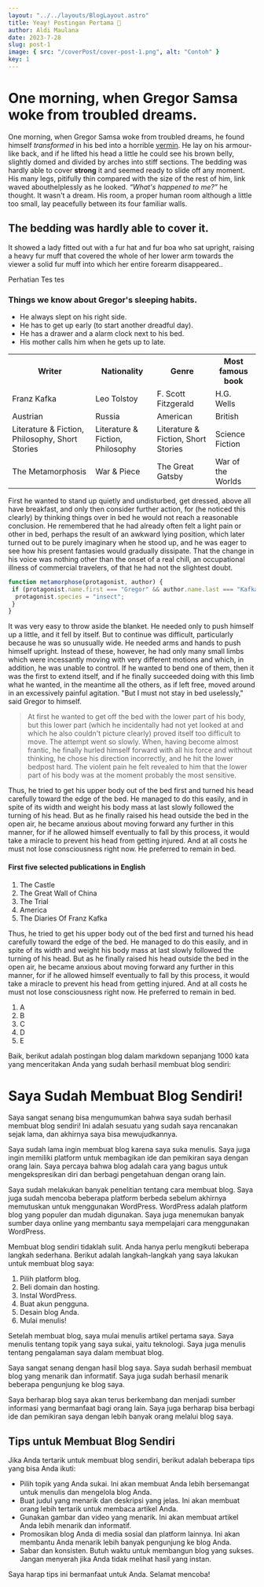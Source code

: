 ```yaml
---
layout: "../../layouts/BlogLayout.astro"
title: Yeay! Postingan Pertama 🚀
author: Aldi Maulana
date: 2023-7-28
slug: post-1
image: { src: "/coverPost/cover-post-1.png", alt: "Contoh" }
key: 1
---
```


# One morning, when Gregor Samsa woke from troubled dreams.

One morning, when Gregor Samsa woke from troubled dreams, he found himself _transformed_ in his bed into a horrible [vermin](http://en.wikipedia.org/wiki/Vermin "Wikipedia Vermin"). He lay on his armour-like back, and if he lifted his head a little he could see his brown belly, slightly domed and divided by arches into stiff sections. The bedding was hardly able to cover **strong** it and seemed ready to slide off any moment. His many legs, pitifully thin compared with the size of the rest of him, link waved abouthelplessly as he looked. <cite>“What's happened to me?”</cite> he thought. It wasn't a dream. His room, a proper human room although a little too small, lay peacefully between its four familiar walls.</p>

## The bedding was hardly able to cover it.

It showed a lady fitted out with a fur hat and fur boa who sat upright, raising a heavy fur muff that covered the whole of her lower arm towards the viewer a solid fur muff into which her entire forearm disappeared..

<div class='alert'>
  <p>
    Perhatian
    Tes tes
  </p>
</div>

### Things we know about Gregor's sleeping habits.

- He always slept on his right side.
- He has to get up early (to start another dreadful day).
- He has a drawer and a alarm clock next to his bed.
- His mother calls him when he gets up to late.

<table class="data">
  <tr>
    <th>Writer</th>
    <th>Nationality</th>
    <th>Genre</th>
    <th>Most famous book</th>
  </tr>
  <tr>
    <td>Franz Kafka</td>
    <td>Leo Tolstoy</td>
    <td>F. Scott Fitzgerald</td>
    <td>H.G. Wells</td>
  </tr>
  <tr>
    <td>Austrian</td>
    <td>Russia</td>
    <td>American</td>
    <td>British</td>
  </tr>
  <tr>
    <td>Literature & Fiction, Philosophy, Short Stories</td>
    <td>Literature & Fiction, Philosophy</td>
    <td>Literature & Fiction, Short Stories</td>
    <td>Science Fiction</td>
  </tr>
    <tr>
    <td>The Metamorphosis</td>
    <td>War & Piece</td>
    <td>The Great Gatsby</td>
    <td>War of the Worlds</td>
  </tr>
  </table>

First he wanted to stand up quietly and undisturbed, get dressed, above all have breakfast, and only then consider further action, for (he noticed this clearly) by thinking things over in bed he would not reach a reasonable conclusion. He remembered that he had already often felt a light pain or other in bed, perhaps the result of an awkward lying position, which later turned out to be purely imaginary when he stood up, and he was eager to see how his present fantasies would gradually dissipate. That the change in his voice was nothing other than the onset of a real chill, an occupational illness of commercial travelers, of that he had not the slightest doubt.

```js
function metamorphose(protagonist, author) {
 if (protagonist.name.first === "Gregor" && author.name.last === "Kafka") {
  protagonist.species = "insect";
 }
}
```

It was very easy to throw aside the blanket. He needed only to push himself up a little, and it fell by itself. But to continue was difficult, particularly because he was so unusually wide. He needed arms and hands to push himself upright. Instead of these, however, he had only many small limbs which were incessantly moving with very different motions and which, in addition, he was unable to control. If he wanted to bend one of them, then it was the first to extend itself, and if he finally succeeded doing with this limb what he wanted, in the meantime all the others, as if left free, moved around in an excessively painful agitation. "But I must not stay in bed uselessly," said Gregor to himself.

> At first he wanted to get off the bed with the lower part of his body, but this lower part (which he incidentally had not yet looked at and which he also couldn't picture clearly) proved itself too difficult to move. The attempt went so slowly. When, having become almost frantic, he finally hurled himself forward with all his force and without thinking, he chose his direction incorrectly, and he hit the lower bedpost hard. The violent pain he felt revealed to him that the lower part of his body was at the moment probably the most sensitive.

Thus, he tried to get his upper body out of the bed first and turned his head carefully toward the edge of the bed. He managed to do this easily, and in spite of its width and weight his body mass at last slowly followed the turning of his head. But as he finally raised his head outside the bed in the open air, he became anxious about moving forward any further in this manner, for if he allowed himself eventually to fall by this process, it would take a miracle to prevent his head from getting injured. And at all costs he must not lose consciousness right now. He preferred to remain in bed.

#### First five selected publications in English

1. The Castle
2. The Great Wall of China
3. The Trial
4. America
5. The Diaries Of Franz Kafka

Thus, he tried to get his upper body out of the bed first and turned his head carefully toward the edge of the bed. He managed to do this easily, and in spite of its width and weight his body mass at last slowly followed the turning of his head. But as he finally raised his head outside the bed in the open air, he became anxious about moving forward any further in this manner, for if he allowed himself eventually to fall by this process, it would take a miracle to prevent his head from getting injured. And at all costs he must not lose consciousness right now. He preferred to remain in bed.

1. A
2. B
3. C
4. D
5. E

Baik, berikut adalah postingan blog dalam markdown sepanjang 1000 kata yang menceritakan Anda yang sudah berhasil membuat blog sendiri:

# Saya Sudah Membuat Blog Sendiri!

Saya sangat senang bisa mengumumkan bahwa saya sudah berhasil membuat blog sendiri! Ini adalah sesuatu yang sudah saya rencanakan sejak lama, dan akhirnya saya bisa mewujudkannya.

Saya sudah lama ingin membuat blog karena saya suka menulis. Saya juga ingin memiliki platform untuk membagikan ide dan pemikiran saya dengan orang lain. Saya percaya bahwa blog adalah cara yang bagus untuk mengekspresikan diri dan berbagi pengetahuan dengan orang lain.

Saya sudah melakukan banyak penelitian tentang cara membuat blog. Saya juga sudah mencoba beberapa platform berbeda sebelum akhirnya memutuskan untuk menggunakan WordPress. WordPress adalah platform blog yang populer dan mudah digunakan. Saya juga menemukan banyak sumber daya online yang membantu saya mempelajari cara menggunakan WordPress.

Membuat blog sendiri tidaklah sulit. Anda hanya perlu mengikuti beberapa langkah sederhana. Berikut adalah langkah-langkah yang saya lakukan untuk membuat blog saya:

1. Pilih platform blog.
2. Beli domain dan hosting.
3. Instal WordPress.
4. Buat akun pengguna.
5. Desain blog Anda.
6. Mulai menulis!

Setelah membuat blog, saya mulai menulis artikel pertama saya. Saya menulis tentang topik yang saya sukai, yaitu teknologi. Saya juga menulis tentang pengalaman saya dalam membuat blog.

Saya sangat senang dengan hasil blog saya. Saya sudah berhasil membuat blog yang menarik dan informatif. Saya juga sudah berhasil menarik beberapa pengunjung ke blog saya.

Saya berharap blog saya akan terus berkembang dan menjadi sumber informasi yang bermanfaat bagi orang lain. Saya juga berharap bisa berbagi ide dan pemikiran saya dengan lebih banyak orang melalui blog saya.

## Tips untuk Membuat Blog Sendiri

Jika Anda tertarik untuk membuat blog sendiri, berikut adalah beberapa tips yang bisa Anda ikuti:

- Pilih topik yang Anda sukai. Ini akan membuat Anda lebih bersemangat untuk menulis dan mengelola blog Anda.
- Buat judul yang menarik dan deskripsi yang jelas. Ini akan membuat orang lebih tertarik untuk membaca artikel Anda.
- Gunakan gambar dan video yang menarik. Ini akan membuat artikel Anda lebih menarik dan informatif.
- Promosikan blog Anda di media sosial dan platform lainnya. Ini akan membantu Anda menarik lebih banyak pengunjung ke blog Anda.
- Sabar dan konsisten. Butuh waktu untuk membangun blog yang sukses. Jangan menyerah jika Anda tidak melihat hasil yang instan.

Saya harap tips ini bermanfaat untuk Anda. Selamat mencoba!
